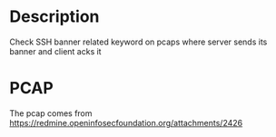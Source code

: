 # Description

Check SSH banner related keyword on pcaps where server sends its banner and client acks it

# PCAP

The pcap comes from https://redmine.openinfosecfoundation.org/attachments/2426
